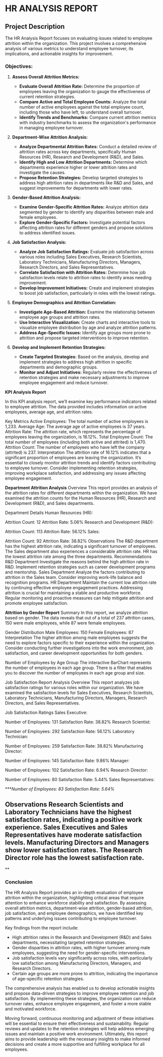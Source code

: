 
# HR ANALYSIS REPORT 

## Project Description

The HR Analysis Report focuses on evaluating issues related to employee attrition within the organization. This project involves a comprehensive analysis of various metrics to understand employee turnover, its implications, and actionable insights for improvement.

### Objectives:

1. **Assess Overall Attrition Metrics:**
   - **Evaluate Overall Attrition Rate:** Determine the proportion of employees leaving the organization to gauge the effectiveness of current retention strategies.
   - **Compare Active and Total Employee Counts:** Analyze the total number of active employees against the total employee count, including those who have left, to understand overall turnover.
   - **Identify Trends and Benchmarks:** Compare current attrition metrics with industry benchmarks to assess the organization's performance in managing employee turnover.

2. **Department-Wise Attrition Analysis:**
   - **Analyze Departmental Attrition Rates:** Conduct a detailed review of attrition rates across key departments, specifically Human Resources (HR), Research and Development (R&D), and Sales.
   - **Identify High and Low Attrition Departments:** Determine which departments experience higher or lower attrition rates and investigate the causes.
   - **Propose Retention Strategies:** Develop targeted strategies to address high attrition rates in departments like R&D and Sales, and suggest improvements for departments with lower rates.

3. **Gender-Based Attrition Analysis:**
   - **Examine Gender-Specific Attrition Rates:** Analyze attrition data segmented by gender to identify any disparities between male and female employees.
   - **Explore Gender-Specific Factors:** Investigate potential factors affecting attrition rates for different genders and propose solutions to address identified issues.

4. **Job Satisfaction Analysis:**
   - **Analyze Job Satisfaction Ratings:** Evaluate job satisfaction across various roles including Sales Executives, Research Scientists, Laboratory Technicians, Manufacturing Directors, Managers, Research Directors, and Sales Representatives.
   - **Correlate Satisfaction with Attrition Rates:** Determine how job satisfaction levels relate to attrition rates to identify areas needing improvement.
   - **Develop Improvement Initiatives:** Create and implement strategies to boost job satisfaction, particularly in roles with the lowest ratings.

5. **Employee Demographics and Attrition Correlation:**
   - **Investigate Age-Based Attrition:** Examine the relationship between employee age groups and attrition rates.
   - **Use Interactive Visualization:** Create charts and interactive tools to visualize employee distribution by age and analyze attrition patterns.
   - **Address Age-Specific Issues:** Identify age groups more prone to attrition and propose targeted interventions to improve retention.

6. **Develop and Implement Retention Strategies:**
   - **Create Targeted Strategies:** Based on the analysis, develop and implement strategies to address high attrition in specific departments and demographic groups.
   - **Monitor and Adjust Initiatives:** Regularly review the effectiveness of retention strategies and make necessary adjustments to improve employee engagement and reduce turnover.

**KPI Analysis Report**

In this KPI analysis report, we’ll examine key performance indicators related to employee attrition. The data provided includes information on active employees, average age, and attrition rates.

Key Metrics
Active Employees: The total number of active employees is 1,233.
Average Age: The average age of active employees is 37 years.
Attrition Rate: The attrition rate, which represents the percentage of employees leaving the organization, is 16.12%.
Total Employee Count: The total number of employees (including both active and attrited) is 1,470.
Attrition Count: The number of employees who have left the company (attrited) is 237.
Interpretation
The attrition rate of 16.12% indicates that a significant proportion of employees are leaving the organization. It’s essential to closely monitor attrition trends and identify factors contributing to employee turnover. Consider implementing retention strategies, improving workplace satisfaction, and addressing any issues affecting employee engagement.

**Department Attrition Analysis**
Overview
This report provides an analysis of the attrition rates for different departments within the organization. We have examined the attrition counts for the Human Resources (HR), Research and Development (R&D), and Sales departments.

Department Details
Human Resources (HR):

Attrition Count: 12
Attrition Rate: 5.06%
Research and Development (R&D):

Attrition Count: 113
Attrition Rate: 56.12%
Sales:

Attrition Count: 92
Attrition Rate: 38.82%
Observations
The R&D department has the highest attrition rate, indicating a significant turnover of employees.
The Sales department also experiences a considerable attrition rate.
HR has the lowest attrition rate among the three departments.
Recommendations
R&D Department
Investigate the reasons behind the high attrition rate in R&D.
Implement retention strategies such as career development programs and mentorship.
Sales Department
Analyze the factors contributing to attrition in the Sales team.
Consider improving work-life balance and recognition programs.
HR Department
Maintain the current low attrition rate by continuing effective employee engagement practices.
Addressing attrition is crucial for maintaining a stable and productive workforce. Regular monitoring and proactive measures can help mitigate attrition and promote employee satisfaction.

**Attrition by Gender Report**
Summary
In this report, we analyze attrition based on gender. The data reveals that out of a total of 237 attrition cases, 150 were male employees, while 87 were female employees.

Gender Distribution
Male Employees: 150
Female Employees: 87
Interpretation
The higher attrition among male employees suggests the need to explore factors specific to their experience within the organization. Consider conducting further investigations into the work environment, job satisfaction, and career development opportunities for both genders.

Number of Employees by Age Group
The interactive BarChart represents the number of employees in each age group. There is a filter that enables you to discover the number of employees in each age group and size.

Job Satisfaction Report Analysis
Overview
This report analyzes job satisfaction ratings for various roles within our organization. We have examined the satisfaction levels for Sales Executives, Research Scientists, Laboratory Technicians, Manufacturing Directors, Managers, Research Directors, and Sales Representatives.

Job Satisfaction Ratings
Sales Executive:

Number of Employees: 131
Satisfaction Rate: 38.82%
Research Scientist:

Number of Employees: 292
Satisfaction Rate: 56.12%
Laboratory Technician:

Number of Employees: 259
Satisfaction Rate: 38.82%
Manufacturing Director:

Number of Employees: 145
Satisfaction Rate: 9.86%
Manager:

Number of Employees: 102
Satisfaction Rate: 6.94%
Research Director:

Number of Employees: 80
Satisfaction Rate: 5.44%
Sales Representatives:

****Number of Employees: 83
Satisfaction Rate: 5.64%*

**Observations**
Research Scientists and Laboratory Technicians have the highest satisfaction rates, indicating a positive work experience.
Sales Executives and Sales Representatives have moderate satisfaction levels.
Manufacturing Directors and Managers show lower satisfaction rates.
The Research Director role has the lowest satisfaction rate.
---
**
### Conclusion

The HR Analysis Report provides an in-depth evaluation of employee attrition within the organization, highlighting critical areas that require attention to enhance workforce stability and satisfaction. By assessing overall attrition metrics, department-wise attrition, gender-based attrition, job satisfaction, and employee demographics, we have identified key patterns and underlying issues contributing to employee turnover.

Key findings from the report include:
- High attrition rates in the Research and Development (R&D) and Sales departments, necessitating targeted retention strategies.
- Gender disparities in attrition rates, with higher turnover among male employees, suggesting the need for gender-specific interventions.
- Job satisfaction levels vary significantly across roles, with particularly low satisfaction among Manufacturing Directors, Managers, and Research Directors.
- Certain age groups are more prone to attrition, indicating the importance of age-specific retention strategies.

The comprehensive analysis has enabled us to develop actionable insights and propose data-driven strategies to improve employee retention and job satisfaction. By implementing these strategies, the organization can reduce turnover rates, enhance employee engagement, and foster a more stable and motivated workforce.

Moving forward, continuous monitoring and adjustment of these initiatives will be essential to ensure their effectiveness and sustainability. Regular reviews and updates to the retention strategies will help address emerging issues and maintain a positive work environment. Ultimately, this report aims to provide leadership with the necessary insights to make informed decisions and create a more supportive and fulfilling workplace for all employees.
```

